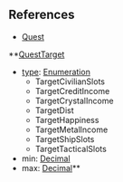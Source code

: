 ## References
  * [Quest](Quest.md)

**[QuestTarget](QuestTarget.md)
  * [type](type.md): [Enumeration](Enumeration.md)
    * TargetCivilianSlots
    * TargetCreditIncome
    * TargetCrystalIncome
    * TargetDist
    * TargetHappiness
    * TargetMetalIncome
    * TargetShipSlots
    * TargetTacticalSlots
  * min: [Decimal](Decimal.md)
  * max: [Decimal](Decimal.md)**
